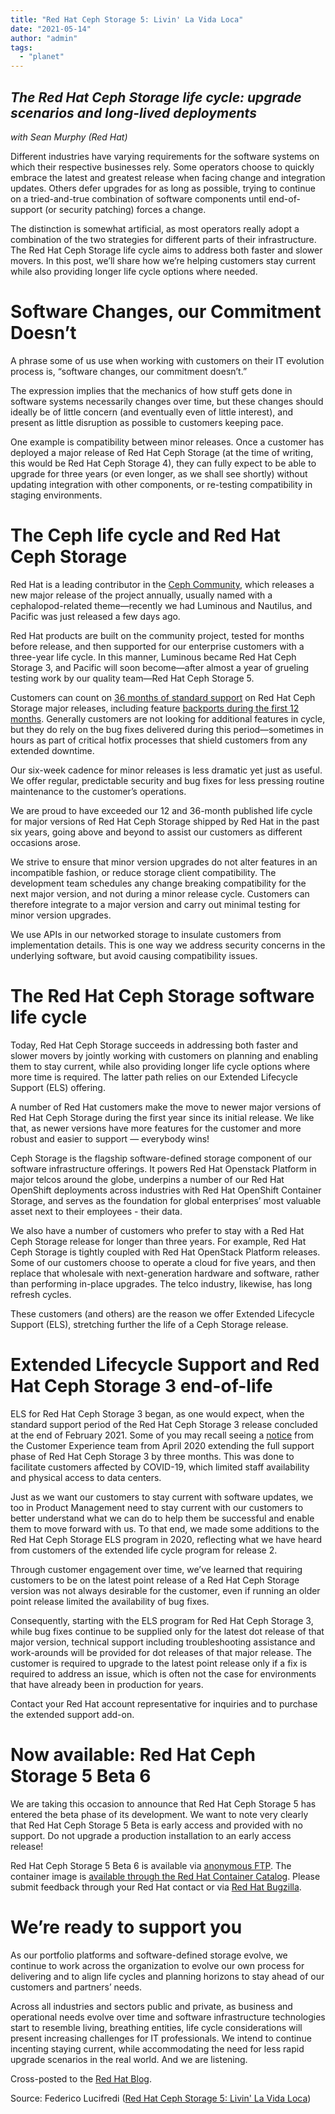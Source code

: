 ```yaml
---
title: "Red Hat Ceph Storage 5: Livin' La Vida Loca"
date: "2021-05-14"
author: "admin"
tags: 
  - "planet"
---
```


## _The Red Hat Ceph Storage life cycle: upgrade scenarios and long-lived deployments_

_with Sean Murphy (Red Hat)_

Different industries have varying requirements for the software systems on which their respective businesses rely. Some operators choose to quickly embrace the latest and greatest release when facing change and integration updates. Others defer upgrades for as long as possible, trying to continue on a tried-and-true combination of software components until end-of-support (or security patching) forces a change.

The distinction is somewhat artificial, as most operators really adopt a combination of the two strategies for different parts of their infrastructure. The Red Hat Ceph Storage life cycle aims to address both faster and slower movers. In this post, we’ll share how we’re helping customers stay current while also providing longer life cycle options where needed.

# Software Changes, our Commitment Doesn’t

A phrase some of us use when working with customers on their IT evolution process is, “software changes, our commitment doesn’t.”

The expression implies that the mechanics of how stuff gets done in software systems necessarily changes over time, but these changes should ideally be of little concern (and eventually even of little interest), and present as little disruption as possible to customers keeping pace.

One example is compatibility between minor releases. Once a customer has deployed a major release of Red Hat Ceph Storage (at the time of writing, this would be Red Hat Ceph Storage 4), they can fully expect to be able to upgrade for three years (or even longer, as we shall see shortly) without updating integration with other components, or re-testing compatibility in staging environments.

# The Ceph life cycle and Red Hat Ceph Storage

Red Hat is a leading contributor in the [Ceph Community](https://ceph.io/), which releases a new major release of the project annually, usually named with a cephalopod-related theme—recently we had Luminous and Nautilus, and Pacific was just released a few days ago.

Red Hat products are built on the community project, tested for months before release, and then supported for our enterprise customers with a three-year life cycle. In this manner, Luminous became Red Hat Ceph Storage 3, and Pacific will soon become—after almost a year of grueling testing work by our quality team—Red Hat Ceph Storage 5.

Customers can count on [36 months of standard support](https://access.redhat.com/product-life-cycles?product=Red%20Hat%20Ceph%20Storage) on Red Hat Ceph Storage major releases, including feature [backports during the first 12 months](https://access.redhat.com/support/policy/updates/ceph-storage). Generally customers are not looking for additional features in cycle, but they do rely on the bug fixes delivered during this period—sometimes in hours as part of critical hotfix processes that shield customers from any extended downtime.

Our six-week cadence for minor releases is less dramatic yet just as useful. We offer regular, predictable security and bug fixes for less pressing routine maintenance to the customer’s operations.

We are proud to have exceeded our 12 and 36-month published life cycle for major versions of Red Hat Ceph Storage shipped by Red Hat in the past six years, going above and beyond to assist our customers as different occasions arose.

We strive to ensure that minor version upgrades do not alter features in an incompatible fashion, or reduce storage client compatibility. The development team schedules any change breaking compatibility for the next major version, and not during a minor release cycle. Customers can therefore integrate to a major version and carry out minimal testing for minor version upgrades.

We use APIs in our networked storage to insulate customers from implementation details. This is one way we address security concerns in the underlying software, but avoid causing compatibility issues.

# The Red Hat Ceph Storage software life cycle

Today, Red Hat Ceph Storage succeeds in addressing both faster and slower movers by jointly working with customers on planning and enabling them to stay current, while also providing longer life cycle options where more time is required. The latter path relies on our Extended Lifecycle Support (ELS) offering.

A number of Red Hat customers make the move to newer major versions of Red Hat Ceph Storage during the first year since its initial release. We like that, as newer versions have more features for the customer and more robust and easier to support — everybody wins!

Ceph Storage is the flagship software-defined storage component of our software infrastructure offerings. It powers Red Hat Openstack Platform in major telcos around the globe, underpins a number of our Red Hat OpenShift deployments across industries with Red Hat OpenShift Container Storage, and serves as the foundation for global enterprises’ most valuable asset next to their employees - their data.

We also have a number of customers who prefer to stay with a Red Hat Ceph Storage release for longer than three years. For example, Red Hat Ceph Storage is tightly coupled with Red Hat OpenStack Platform releases. Some of our customers choose to operate a cloud for five years, and then replace that wholesale with next-generation hardware and software, rather than performing in-place upgrades. The telco industry, likewise, has long refresh cycles.

These customers (and others) are the reason we offer Extended Lifecycle Support (ELS), stretching further the life of a Ceph Storage release.

# Extended Lifecycle Support and Red Hat Ceph Storage 3 end-of-life

ELS for Red Hat Ceph Storage 3 began, as one would expect, when the standard support period of the Red Hat Ceph Storage 3 release concluded at the end of February 2021. Some of you may recall seeing a [notice](https://www.redhat.com/en/blog/red-hat-announces-product-life-cycle-changes) from the Customer Experience team from April 2020 extending the full support phase of Red Hat Ceph Storage 3 by three months. This was done to facilitate customers affected by COVID-19, which limited staff availability and physical access to data centers.

Just as we want our customers to stay current with software updates, we too in Product Management need to stay current with our customers to better understand what we can do to help them be successful and enable them to move forward with us. To that end, we made some additions to the Red Hat Ceph Storage ELS program in 2020, reflecting what we have heard from customers of the extended life cycle program for release 2.

Through customer engagement over time, we’ve learned that requiring customers to be on the latest point release of a Red Hat Ceph Storage version was not always desirable for the customer, even if running an older point release limited the availability of bug fixes.

Consequently, starting with the ELS program for Red Hat Ceph Storage 3, while bug fixes continue to be supplied only for the latest dot release of that major version, technical support including troubleshooting assistance and work-arounds will be provided for dot releases of that major release. The customer is required to upgrade to the latest point release only if a fix is required to address an issue, which is often not the case for environments that have already been in production for years.

Contact your Red Hat account representative for inquiries and to purchase the extended support add-on.

# Now available: Red Hat Ceph Storage 5 Beta 6

We are taking this occasion to announce that Red Hat Ceph Storage 5 has entered the beta phase of its development. We want to note very clearly that Red Hat Ceph Storage 5 Beta is early access and provided with no support. Do not upgrade a production installation to an early access release!

Red Hat Ceph Storage 5 Beta 6 is available via [anonymous FTP](ftp://partners.redhat.com/d960e6f2052ade028fa16dfc24a827f5). The container image is [available through the Red Hat Container Catalog](https://access.redhat.com/containers-r6/?hide_beta=false#/search/ceph-5). Please submit feedback through your Red Hat contact or via [Red Hat Bugzilla](https://bugzilla.redhat.com/).

# We’re ready to support you

As our portfolio platforms and software-defined storage evolve, we continue to work across the organization to evolve our own process for delivering and to align life cycles and planning horizons to stay ahead of our customers and partners’ needs.

Across all industries and sectors public and private, as business and operational needs evolve over time and software infrastructure technologies start to resemble living, breathing entities, life cycle considerations will present increasing challenges for IT professionals. We intend to continue incenting staying current, while accommodating the need for less rapid upgrade scenarios in the real world. And we are listening.

Cross-posted to the [Red Hat Blog](https://www.redhat.com/en/blog/understanding-red-hat-ceph-storage-life-cycle).

Source: Federico Lucifredi ([Red Hat Ceph Storage 5: Livin' La Vida Loca](https://f2.svbtle.com/red-hat-ceph-storage-5-livin-la-vida-loca))
